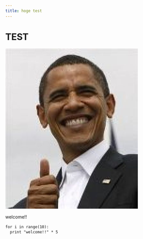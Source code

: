 ```yaml
---  
title: hoge test  
---  
```

# TEST  

![obama](obama.jpg)  

welcome!!  

    for i in range(10):
      print "welcome!!" * 5
